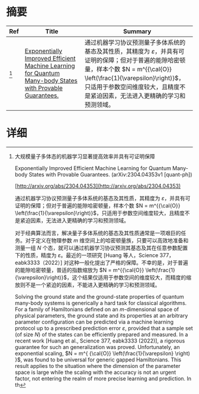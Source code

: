 # 摘要

| Ref | Title | Summary |
| --- | --- | --- |
| [^1] | [Exponentially Improved Efficient Machine Learning for Quantum Many-body States with Provable Guarantees.](http://arxiv.org/abs/2304.04353) | 通过机器学习协议预测量子多体系统的基态及其性质，其精度为 $\varepsilon$，并具有可证明的保障；但对于普遍的能隙哈密顿量，样本个数 $N = m^{{\cal{O}} \left(\frac{1}{\varepsilon}\right)}$，只适用于参数空间维度较大，且精度不是紧迫因素，无法进入更精确的学习和预测领域。 |

# 详细

[^1]: 大规模量子多体态的机器学习显著提高效率并具有可证明保障

    Exponentially Improved Efficient Machine Learning for Quantum Many-body States with Provable Guarantees. (arXiv:2304.04353v1 [quant-ph])

    [http://arxiv.org/abs/2304.04353](http://arxiv.org/abs/2304.04353)

    通过机器学习协议预测量子多体系统的基态及其性质，其精度为 $\varepsilon$，并具有可证明的保障；但对于普遍的能隙哈密顿量，样本个数 $N = m^{{\cal{O}} \left(\frac{1}{\varepsilon}\right)}$，只适用于参数空间维度较大，且精度不是紧迫因素，无法进入更精确的学习和预测领域。

    

    对于经典算法而言，解决量子多体系统的基态及其性质通常是一项艰巨的任务。对于定义在物理参数 $m$ 维空间上的哈密顿量族，只要可以高效地准备和测量一组 $N$ 个态，就可以通过机器学习协议预测其基态及其在任意参数配置下的性质，精度为 $\varepsilon$。最近的一项研究 [Huang 等人，Science 377，eabk3333（2022）] 对这种一般化提出了严格的保障。不幸的是，对于普遍的能隙哈密顿量，普适的指数缩放为 $N = m^{{\cal{O}} \left(\frac{1}{\varepsilon}\right)}$，这个结果仅适用于参数空间的维度较大，而精度的缩放则不是一个紧迫的因素，不能进入更精确的学习和预测领域。

    Solving the ground state and the ground-state properties of quantum many-body systems is generically a hard task for classical algorithms. For a family of Hamiltonians defined on an $m$-dimensional space of physical parameters, the ground state and its properties at an arbitrary parameter configuration can be predicted via a machine learning protocol up to a prescribed prediction error $\varepsilon$, provided that a sample set (of size $N$) of the states can be efficiently prepared and measured. In a recent work [Huang et al., Science 377, eabk3333 (2022)], a rigorous guarantee for such an generalization was proved. Unfortunately, an exponential scaling, $N = m^{ {\cal{O}} \left(\frac{1}{\varepsilon} \right) }$, was found to be universal for generic gapped Hamiltonians. This result applies to the situation where the dimension of the parameter space is large while the scaling with the accuracy is not an urgent factor, not entering the realm of more precise learning and prediction. In th
    

